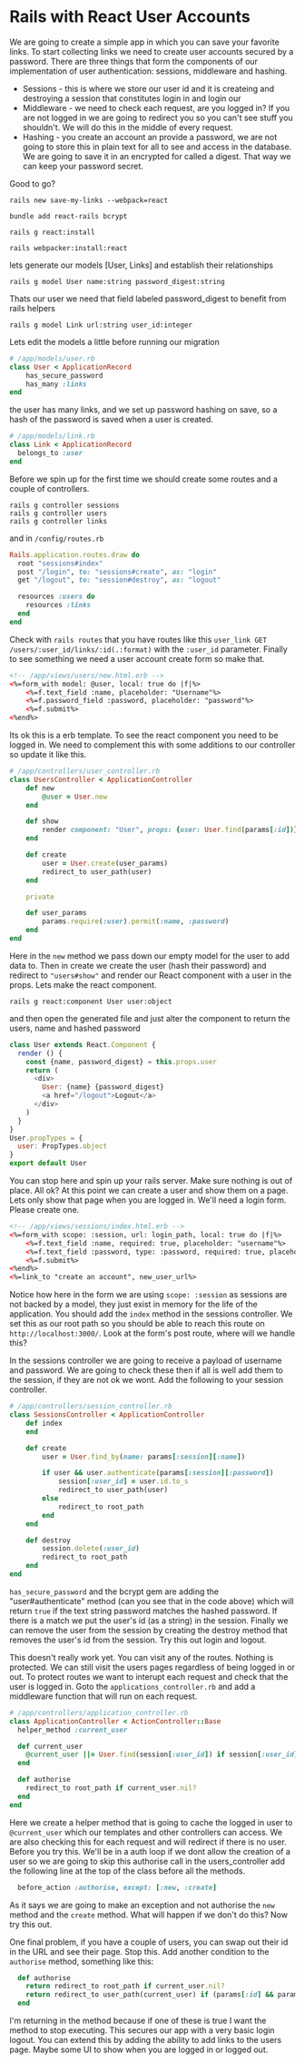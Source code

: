 # Rails with React User Accounts

We are going to create a simple app in which you can save your favorite links. To start collecting links we need to create user accounts secured by a password. There are three things that form the components of our implementation of user authentication: sessions, middleware and hashing.

* Sessions - this is where we store our user id and it is createing and destroying a session that constitutes login in and login our
* Middleware - we need to check each request, are you logged in? If you are not logged in we are going to redirect you so you can't see stuff you shouldn't. We will do this in the middle of every request.
* Hashing - you create an account an provide a password, we are not going to store this in plain text for all to see and access in the database. We are going to save it in an encrypted for called a digest. That way we can keep your password secret.

Good to go?

```
rails new save-my-links --webpack=react 
```
```
bundle add react-rails bcrypt
```
```
rails g react:install
```
```
rails webpacker:install:react
```
lets generate our models [User, Links] and establish their relationships
```
rails g model User name:string password_digest:string
```
Thats our user we need that field labeled password_digest to benefit from rails helpers
```
rails g model Link url:string user_id:integer
```
Lets edit the models a little before running our migration
```ruby
# /app/models/user.rb
class User < ApplicationRecord
    has_secure_password
    has_many :links
end
```
the user has many links, and we set up password hashing on save, so a hash of the password is saved when a user is created.
```ruby
# /app/models/link.rb
class Link < ApplicationRecord
  belongs_to :user
end
```
Before we spin up for the first time we should create some routes and a couple of controllers.
```
rails g controller sessions
rails g controller users
rails g controller links
```
and in `/config/routes.rb`
```ruby
Rails.application.routes.draw do
  root "sessions#index"
  post "/login", to: "sessions#create", as: "login"
  get "/logout", to: "session#destroy", as: "logout"

  resources :users do
    resources :links
  end
end
```
Check with `rails routes` that you have routes like this `user_link GET /users/:user_id/links/:id(.:format)` with the `:user_id` parameter. Finally to see something we need a user account create form so make that.
```html
<!-- /app/views/users/new.html.erb -->
<%=form_with model: @user, local: true do |f|%>
    <%=f.text_field :name, placeholder: "Username"%>
    <%=f.password_field :password, placeholder: "password"%>
    <%=f.submit%>
<%end%>
```
Its ok this is a erb template. To see the react component you need to be logged in. We need to complement this with some additions to our controller so update it like this.
```ruby
# /app/controllers/user_controller.rb
class UsersController < ApplicationController
    def new
        @user = User.new
    end

    def show
        render component: "User", props: {user: User.find(params[:id])}
    end

    def create
        user = User.create(user_params)
        redirect_to user_path(user)
    end

    private

    def user_params
        params.require(:user).permit(:name, :password)
    end
end
```
Here in the `new` method we pass down our empty model for the user to add data to. Then in create we create the user (hash their password) and redirect to `"users#show"` and render our React component with a user in the props. Lets make the react component.
```
rails g react:component User user:object
```
and then open the generated file and just alter the component to return the users, name and hashed password
```js
class User extends React.Component {
  render () {
    const {name, password_digest} = this.props.user
    return (
      <div>
        User: {name} {password_digest}
        <a href="/logout">Logout</a>
      </div>
    )
  }
}
User.propTypes = {
  user: PropTypes.object
}
export default User
```
You can stop here and spin up your rails server. Make sure nothing is out of place. All ok? At this point we can create a user and show them on a page. Lets only show that page when you are logged in. We'll need a login form. Please create one.
```html
<!-- /app/views/sessions/index.html.erb -->
<%=form_with scope: :session, url: login_path, local: true do |f|%>
    <%=f.text_field :name, required: true, placeholder: "username"%>
    <%=f.text_field :password, type: :password, required: true, placeholder: "password"%>
    <%=f.submit%>
<%end%>
<%=link_to "create an account", new_user_url%>
```
Notice how here in the form we are using `scope: :session` as sessions are not backed by a model, they just exist in memory for the life of the application. You should add the `index` method in the sessions controller. We set this as our root path so you should be able to reach this route on `http://localhost:3000/`. Look at the form's post route, where will we handle this?

In the sessions controller we are going to receive a payload of username and password. We are going to check these then if all is well add them to the session, if they are not ok we wont. Add the following to your session controller.
```ruby
# /app/controllers/session_controller.rb
class SessionsController < ApplicationController
    def index
    end

    def create
        user = User.find_by(name: params[:session][:name])

        if user && user.authenticate(params[:session][:password])
            session[:user_id] = user.id.to_s
            redirect_to user_path(user)
        else
            redirect_to root_path
        end
    end

    def destroy
        session.delete(:user_id)
        redirect_to root_path
    end
end
```
`has_secure_password` and the bcrypt gem are adding the "user#authenticate" method (can you see that in the code above) which will return `true` if the text string password matches the hashed password. If there is a match we put the user's id (as a string) in the session. Finally we can remove the user from the session by creating the destroy method that removes the user's id from the session. Try this out login and logout.

This doesn't really work yet. You can visit any of the routes. Nothing is protected. We can still visit the users pages regardless of being logged in or out. To protect routes we want to interupt each request and check that the user is logged in. Goto the `applications_controller.rb` and add a middleware function that will run on each request.
```ruby
# /app/controllers/application_controller.rb
class ApplicationController < ActionController::Base
  helper_method :current_user

  def current_user
    @current_user ||= User.find(session[:user_id]) if session[:user_id]
  end

  def authorise
    redirect_to root_path if current_user.nil?
  end
end
```
Here we create a helper method that is going to cache the logged in user to `@current_user` which our templates and other controllers can access. We are also checking this for each request and will redirect if there is no user. Before you try this. We'll be in a auth loop if we dont allow the creation of a user so we are going to skip this authorise call in the users_controller add the following line at the top of the class before all the methods.
```ruby
  before_action :authorise, except: [:new, :create]
```
As it says we are going to make an exception and not authorise the `new` method and the `create` method. What will happen if we don't do this? Now try this out.

One final problem, if you have a couple of users, you can swap out their id in the URL and see their page. Stop this. Add another condition to the `authorise` method, something like this:
```ruby
  def authorise
    return redirect_to root_path if current_user.nil?
    return redirect_to user_path(current_user) if (params[:id] && params[:id] != session[:user_id])
  end
```
I'm returning in the method because if one of these is true I want the method to stop executing.
This secures our app with a very basic login logout. You can extend this by adding the ability to add links to the users page. Maybe some UI to show when you are logged in or logged out.
